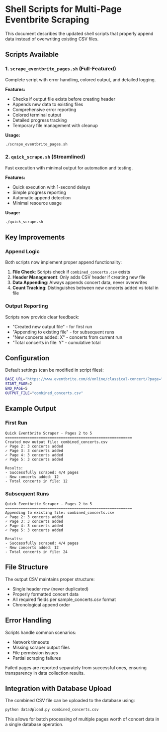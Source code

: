 # Shell Scripts for Multi-Page Eventbrite Scraping

This document describes the updated shell scripts that properly append data instead of overwriting existing CSV files.

## Scripts Available

### 1. `scrape_eventbrite_pages.sh` (Full-Featured)
Complete script with error handling, colored output, and detailed logging.

**Features:**
- Checks if output file exists before creating header
- Appends new data to existing files
- Comprehensive error reporting
- Colored terminal output
- Detailed progress tracking
- Temporary file management with cleanup

**Usage:**
```bash
./scrape_eventbrite_pages.sh
```

### 2. `quick_scrape.sh` (Streamlined)
Fast execution with minimal output for automation and testing.

**Features:**
- Quick execution with 1-second delays
- Simple progress reporting
- Automatic append detection
- Minimal resource usage

**Usage:**
```bash
./quick_scrape.sh
```

## Key Improvements

### Append Logic
Both scripts now implement proper append functionality:

1. **File Check**: Scripts check if `combined_concerts.csv` exists
2. **Header Management**: Only adds CSV header if creating new file
3. **Data Appending**: Always appends concert data, never overwrites
4. **Count Tracking**: Distinguishes between new concerts added vs total in file

### Output Reporting
Scripts now provide clear feedback:
- "Created new output file" - for first run
- "Appending to existing file" - for subsequent runs
- "New concerts added: X" - concerts from current run
- "Total concerts in file: Y" - cumulative total

## Configuration

Default settings (can be modified in script files):
```bash
BASE_URL="https://www.eventbrite.com/d/online/classical-concert/?page="
START_PAGE=2
END_PAGE=5
OUTPUT_FILE="combined_concerts.csv"
```

## Example Output

### First Run
```
Quick Eventbrite Scraper - Pages 2 to 5
=========================================================
Created new output file: combined_concerts.csv
✓ Page 2: 3 concerts added
✓ Page 3: 3 concerts added
✓ Page 4: 3 concerts added
✓ Page 5: 3 concerts added

Results:
- Successfully scraped: 4/4 pages
- New concerts added: 12
- Total concerts in file: 12
```

### Subsequent Runs
```
Quick Eventbrite Scraper - Pages 2 to 5
=========================================================
Appending to existing file: combined_concerts.csv
✓ Page 2: 3 concerts added
✓ Page 3: 3 concerts added
✓ Page 4: 3 concerts added
✓ Page 5: 3 concerts added

Results:
- Successfully scraped: 4/4 pages
- New concerts added: 12
- Total concerts in file: 24
```

## File Structure

The output CSV maintains proper structure:
- Single header row (never duplicated)
- Properly formatted concert data
- All required fields per sample_concerts.csv format
- Chronological append order

## Error Handling

Scripts handle common scenarios:
- Network timeouts
- Missing scraper output files
- File permission issues
- Partial scraping failures

Failed pages are reported separately from successful ones, ensuring transparency in data collection results.

## Integration with Database Upload

The combined CSV file can be uploaded to the database using:
```bash
python dataUpload.py combined_concerts.csv
```

This allows for batch processing of multiple pages worth of concert data in a single database operation.